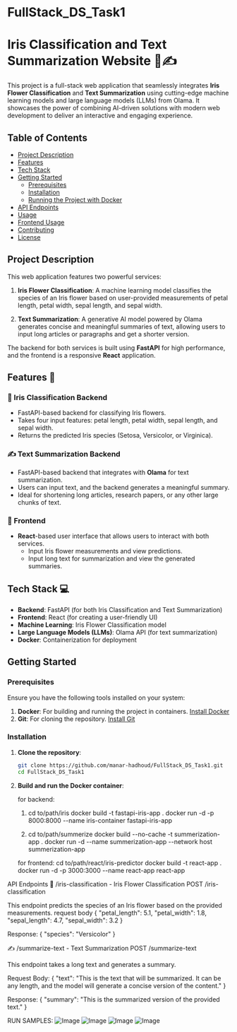 # FullStack_DS_Task1
# Iris Classification and Text Summarization Website 🌸✍️

This project is a full-stack web application that seamlessly integrates **Iris Flower Classification** and **Text Summarization** using cutting-edge machine learning models and large language models (LLMs) from Olama. It showcases the power of combining AI-driven solutions with modern web development to deliver an interactive and engaging experience.

## Table of Contents

- [Project Description](#project-description)
- [Features](#features)
- [Tech Stack](#tech-stack)
- [Getting Started](#getting-started)
  - [Prerequisites](#prerequisites)
  - [Installation](#installation)
  - [Running the Project with Docker](#running-the-project-with-docker)
- [API Endpoints](#api-endpoints)
- [Usage](#usage)
- [Frontend Usage](#frontend-usage)
- [Contributing](#contributing)
- [License](#license)

## Project Description

This web application features two powerful services:

1. **Iris Flower Classification**: A machine learning model classifies the species of an Iris flower based on user-provided measurements of petal length, petal width, sepal length, and sepal width.
   
2. **Text Summarization**: A generative AI model powered by Olama generates concise and meaningful summaries of text, allowing users to input long articles or paragraphs and get a shorter version.

The backend for both services is built using **FastAPI** for high performance, and the frontend is a responsive **React** application.

## Features 🚀

### 🌼 Iris Classification Backend
- FastAPI-based backend for classifying Iris flowers.
- Takes four input features: petal length, petal width, sepal length, and sepal width.
- Returns the predicted Iris species (Setosa, Versicolor, or Virginica).

### ✍️ Text Summarization Backend
- FastAPI-based backend that integrates with **Olama** for text summarization.
- Users can input text, and the backend generates a meaningful summary.
- Ideal for shortening long articles, research papers, or any other large chunks of text.

### 🎨 Frontend
- **React**-based user interface that allows users to interact with both services.
  - Input Iris flower measurements and view predictions.
  - Input long text for summarization and view the generated summaries.

## Tech Stack 💻

- **Backend**: FastAPI (for both Iris Classification and Text Summarization)
- **Frontend**: React (for creating a user-friendly UI)
- **Machine Learning**: Iris Flower Classification model
- **Large Language Models (LLMs)**: Olama API (for text summarization)
- **Docker**: Containerization for deployment

## Getting Started

### Prerequisites

Ensure you have the following tools installed on your system:

1. **Docker**: For building and running the project in containers. [Install Docker](https://www.docker.com/products/docker-desktop)
2. **Git**: For cloning the repository. [Install Git](https://git-scm.com/downloads)

### Installation

1. **Clone the repository**:
   ```bash
   git clone https://github.com/manar-hadhoud/FullStack_DS_Task1.git
   cd FullStack_DS_Task1

2. **Build and run the Docker container**:
   
   for backend:
   1. cd to/path/iris
   docker build -t fastapi-iris-app .
   docker run -d -p 8000:8000 --name iris-container fastapi-iris-app

   2. cd to/path/summerize
   docker build --no-cache -t summerization-app .
   docker run -d --name summerization-app --network host summerization-app

   for frontend:
   cd to/path/react/iris-predictor
   docker build -t react-app .
   docker run -d -p 3000:3000 --name react-app react-app


API Endpoints
🌼 /iris-classification - Iris Flower Classification
POST /iris-classification

This endpoint predicts the species of an Iris flower based on the provided measurements.
request body
{
  "petal_length": 5.1,
  "petal_width": 1.8,
  "sepal_length": 4.7,
  "sepal_width": 3.2
}

Response:
{
  "species": "Versicolor"
}

✍️ /summarize-text - Text Summarization
POST /summarize-text

This endpoint takes a long text and generates a summary.

Request Body:
{
  "text": "This is the text that will be summarized. It can be any length, and the model will generate a concise version of the content."
}

Response:
{
  "summary": "This is the summarized version of the provided text."
}


RUN SAMPLES:
![Image](https://github.com/user-attachments/assets/8bbb6b97-de57-4064-8efe-4d575905a69e)
![Image](https://github.com/user-attachments/assets/57238838-95a1-4666-b84b-f0e9179172c9)
![Image](https://github.com/user-attachments/assets/2226d2d4-3b91-4468-ac2a-4859877d5fc8)
![Image](https://github.com/user-attachments/assets/1fb04eda-880d-4ad3-9657-ca21b2a62f07)
